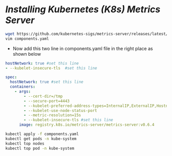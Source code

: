 # _Installing Kubernetes (K8s) Metrics Server_

```sh
wget https://github.com/kubernetes-sigs/metrics-server/releases/latest/download/components.yaml
vim components.yaml
```

- Now add this two line in components.yaml file in the right place as shown below

```yaml
hostNetwork: true #set this line
- --kubelet-insecure-tls  #set this line
```

```yaml
spec:
  hostNetwork: true #set this line
  containers:
    - args:
        - --cert-dir=/tmp
        - --secure-port=4443
        - --kubelet-preferred-address-types=InternalIP,ExternalIP,Hostname
        - --kubelet-use-node-status-port
        - --metric-resolution=15s
        - --kubelet-insecure-tls #set this line
      image: registry.k8s.io/metrics-server/metrics-server:v0.6.4
```

```sh
kubectl apply -f components.yaml
kubectl get pods -n kube-system
kubectl top nodes
kubectl top pod -n kube-system
```
